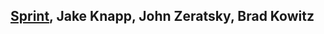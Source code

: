 ## [Sprint](https://www.goodreads.com/book/show/25814544-sprint), Jake Knapp, John Zeratsky, Brad Kowitz
